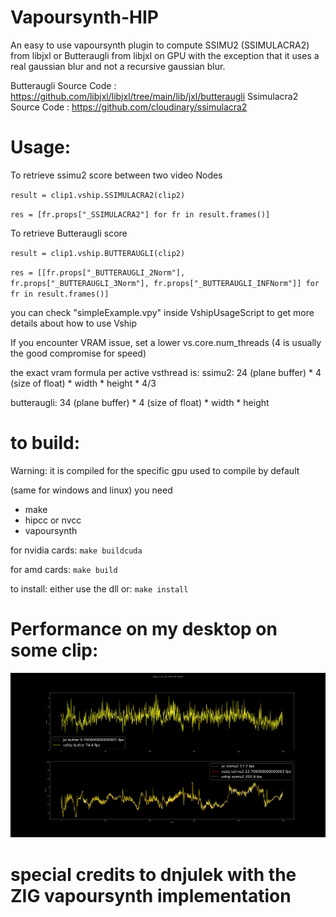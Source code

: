 # Vapoursynth-HIP

An easy to use vapoursynth plugin to compute SSIMU2 (SSIMULACRA2) from libjxl or Butteraugli from libjxl on GPU
with the exception that it uses a real gaussian blur and not a recursive gaussian blur.

Butteraugli Source Code : https://github.com/libjxl/libjxl/tree/main/lib/jxl/butteraugli
Ssimulacra2 Source Code : https://github.com/cloudinary/ssimulacra2

# Usage:

To retrieve ssimu2 score between two video Nodes

`result = clip1.vship.SSIMULACRA2(clip2)`

`res = [fr.props["_SSIMULACRA2"] for fr in result.frames()]`

To retrieve Butteraugli score

`result = clip1.vship.BUTTERAUGLI(clip2)`

`res = [[fr.props["_BUTTERAUGLI_2Norm"], fr.props["_BUTTERAUGLI_3Norm"], fr.props["_BUTTERAUGLI_INFNorm"]] for fr in result.frames()]`

you can check "simpleExample.vpy" inside VshipUsageScript to get more details about how to use Vship

If you encounter VRAM issue, set a lower vs.core.num_threads (4 is usually the good compromise for speed)

the exact vram formula per active vsthread is:
ssimu2: 24 (plane buffer) * 4 (size of float) * width * height * 4/3

butteraugli: 34 (plane buffer) * 4 (size of float) * width * height

# to build:
Warning: it is compiled for the specific gpu used to compile by default

(same for windows and linux)
you need 
- make
- hipcc or nvcc 
- vapoursynth

for nvidia cards:
`make buildcuda`

for amd cards:
`make build`

to install: either use the dll or:
`make install`

# Performance on my desktop on some clip:

![comparison](Images/vshipjxl.png)

# special credits to dnjulek with the ZIG vapoursynth implementation
